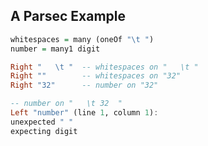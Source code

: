 ## A Parsec Example

``` haskell
whitespaces = many (oneOf "\t ")
number = many1 digit
```

``` haskell
Right "   \t "  -- whitespaces on "   \t "
Right ""        -- whitespaces on "32"
Right "32"      -- number on "32"

-- number on "   \t 32  "
Left "number" (line 1, column 1):
unexpected " "
expecting digit
```
